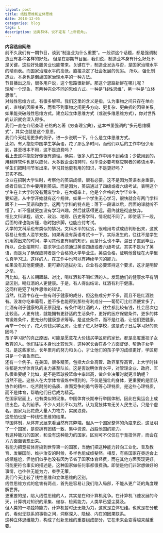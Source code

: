 ```yaml
---
layout: post
title: 线性思维和立体思维
date: 2018-12-05
categories: blog
tags: L
description: 远离群体，说不定有「上帝视角」。
---
```

**内容选自网络**   
前不久我们有一期节目，谈到“制造业为什么重要”。一般讲这个话题，都是强调制造业有各种各样的好处。
但是在那期节目里，我们说，制造业本身有什么好处不是关键，这些好处服务业也能带来。关键在于，制造业发达与否，是国家治理水平的晴雨表。而国家治理水平的高低，直接决定了社会发展的优劣。
所以，强化制造业，本身也是倒逼国家治理水平的一种方法。  
节目播出之后，很多用户说，这个思路很新鲜。那这个思路新鲜在哪儿呢？  
理解一个现象，有两种完全不同的思维方式。一种是“线性思维”，另一种是“立体思维”。  
对线性思维方式，有很多解释。我们这里的含义是指，认为事物之间只存在单向的、直线的因果关系，而看不到事物之间更多方向、更复杂、更曲折的因果关系。  
如果能突破线性思维方式，建立起立体思维方式（或说多维思维方式），你对世界的认识就会深入得多。  
我们一直在介绍查理·芒格的名著《穷查理宝典》，这本书里强调的“多元思维模式”，其实也就是这个意思。  
我们今天就用更多的例子，进一步说明一下，什么是立体思维方式。  
比如，有人抱怨中国学生学英语，花了那么多时间，而他们以后的工作中很少用到，甚至根本不用，这不是浪费吗？  
看上去这种抱怨好像很有道理。确实，很多人的工作中用不到英语；少数用到的，用翻译软件也足以应付。大多数企业招聘时，似乎没必要考察应聘者的英语水平。学生们把时间节省出来，学习其他更有用的知识，不是更好吗？  
其实不然。  
企业在招聘大学生时，考察他的英语成绩，很有必要。这不是因为英语本身重要，或者日后工作中要用到英语。而是因为，英语通过了四级或者六级考试，表明这个学生在上大学时没有荒废学业，在大概率上，他是个合格的大学毕业生。  
要知道，从中学开始就有这个规律，如果一个学生无心学习，很快就会有两门学科跟不上——英语和数学。这两门学科的特点是：落下一段课以后，后面的课就听不懂了。听不懂就更加没有学习兴趣，然后就落得更远，最终就是彻底放弃。  
相比文科课程，语文、政治、地理、历史等学科，情况就不同了。即使落下一段，后面的课也能听懂，临时抱佛脚，也能应付考试。  
大学的文科系也有类似的情况。文科水平的优劣，很难用考试成绩判断出来，这就容易让有些人滥竽充数。如果再没有英语考试卡一下，实际发生的，往往不是学生们用腾出来的时间，学习其他更有用的知识，而是什么也不学，混日子直到毕业。  
所以，企业招聘时，要求学生必须通过英语四级或者六级考试，其实不是为了英语，而是为了确保应聘者是个合格的大学毕业生。英语合格，证明他曾经在大学里认真学习过。这样的人，在工作中也可以有持续学习的能力。  
如果没有其他更便捷、更可靠的选拔办法，企业有必要坚持这个要求，这才是明智之举。  
再比如，有人长期跟踪、对比，喝红酒和不喝红酒的人。发现他们的健康水平有明显区别，喝红酒的人更健康。于是，有人得出结论，红酒有利于健康。  
这同样是犯了线性思维的错误。  
当然，红酒中存在一些有利于健康的成分，但这些成分并不多，而且不是红酒独有。没准你吃串葡萄，差不多也能得到那些有利成分——葡萄可比红酒便宜多了。  
红酒有利于健康的真正原因是，有条件喝红酒的人，往往都比较有钱，社会层次也比较高。人更有钱，就能拥有更舒适的生活条件，更好的医疗保健条件，更多的体育锻炼条件，更充分的健康意识等等。是这些条件，而不是红酒，让他们更健康。  
再举一个例子，花大价钱买学区房，让孩子进入好学校，这是孩子日后学习好的原因吗？  
孩子学习好的真正原因，可能是愿意花大价钱买学区房的家长，都是高度重视子女教育的人。他们往往本身也比较优秀，这种家长会在各个方面督促、帮助子女学习。是这些家长，长年累月的努力和关心，才让他们的孩子学习成绩更好，学区房只是一个表象而已。  
还有一个例子。在美国，很多精英，包括大企业高管、政界军界高官，上大学时往往都是大学体育队的主力甚至队长。这是否说明体育水平，对管理企业、政府、军队很重要呢？比如，是不是篮球投篮命中率越高，做企业决策时就更准确呢？  
当然不是。这些人在大学体育锻炼中得到的，不仅是强壮的身体，更重要的是团队协作的精神、吃苦耐劳的品质、直面竞争的勇气等等心理特质。是这些心理特质，而不是体育，帮助他们日后成为精英。  
在国家层面上，也有类似的现象。中国体育长期奉行举国体制，因此在奥运会上成绩出色，名列前茅。不少人对此不以为然，认为竞技体育无关人民生活，只是个虚名。国家为此花费大量人力物力，实属浪费。  
这恐怕也是一种线性思维的结果。  
举国体制，从体育发展来看当然有其弊端。但从一个国家整体的角度来说，这证明了一个国家，是否拥有团结一致、集中资源、战胜他国的能力。  
有这种能力的国家，和没有这种能力的国家，区别可不仅仅在于竞技体育，而会在方方面面表现出来。  
有能力把竞技体育搞到世界第一的国家，当他们把这种能力转向工业化、普及教育、发展国防、维护治安的时候，多半也能成绩斐然。相反，有些国家在奥运会上成绩尴尬，但他们似乎也没有因为节省了国家体育经费，而在其他方面表现更好。  
可能更符合事实的描述是，这种国家做任何事都很费劲。即使是他们非常想做好的事情，也往往无能为力，束手无策。  
我们今天比较了线性思维和立体思维的区别。  
线性思维方式的危害有两点，首先是容易让我们陷入局部，不能从更广泛的角度理解世界。  
更重要的是，陷入线性思维的人，其实是在和计算机竞争。在计算机飞速发展的今天，计算机对知识的采集、储存、检索能力，人类早已望尘莫及。  
但人类的一项独特能力，计算机暂时还无能为力，这就是立体思维。也就是在分散的、看似无联系的事物之间，洞察深入、隐秘、内在的因果联系。  
这种立体思维能力，构成了创新思维的重要组成部分，它在未来会变得越来越重要。  
